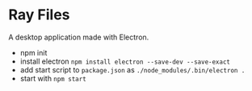 Ray Files
===============
 A desktop application made with Electron.

 - npm init
 - install electron `npm install electron --save-dev --save-exact`
 - add start script to `package.json` as `./node_modules/.bin/electron .`
 - start with `npm start`